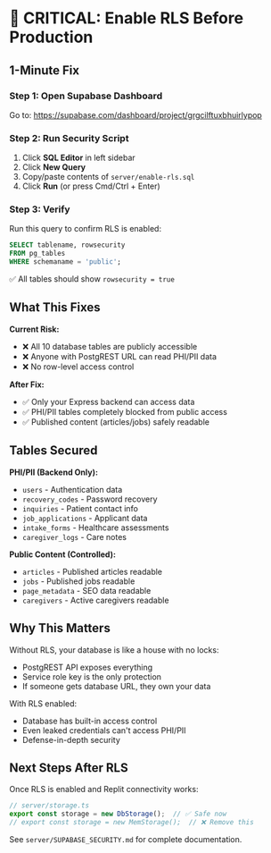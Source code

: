# 🔴 CRITICAL: Enable RLS Before Production

## 1-Minute Fix

### Step 1: Open Supabase Dashboard
Go to: https://supabase.com/dashboard/project/grgcilftuxbhuirlypop

### Step 2: Run Security Script
1. Click **SQL Editor** in left sidebar
2. Click **New Query**
3. Copy/paste contents of `server/enable-rls.sql`
4. Click **Run** (or press Cmd/Ctrl + Enter)

### Step 3: Verify
Run this query to confirm RLS is enabled:
```sql
SELECT tablename, rowsecurity 
FROM pg_tables 
WHERE schemaname = 'public';
```

✅ All tables should show `rowsecurity = true`

## What This Fixes

**Current Risk:**
- ❌ All 10 database tables are publicly accessible
- ❌ Anyone with PostgREST URL can read PHI/PII data
- ❌ No row-level access control

**After Fix:**
- ✅ Only your Express backend can access data
- ✅ PHI/PII tables completely blocked from public access
- ✅ Published content (articles/jobs) safely readable

## Tables Secured

**PHI/PII (Backend Only):**
- `users` - Authentication data
- `recovery_codes` - Password recovery
- `inquiries` - Patient contact info
- `job_applications` - Applicant data
- `intake_forms` - Healthcare assessments
- `caregiver_logs` - Care notes

**Public Content (Controlled):**
- `articles` - Published articles readable
- `jobs` - Published jobs readable  
- `page_metadata` - SEO data readable
- `caregivers` - Active caregivers readable

## Why This Matters

Without RLS, your database is like a house with no locks:
- PostgREST API exposes everything
- Service role key is the only protection
- If someone gets database URL, they own your data

With RLS enabled:
- Database has built-in access control
- Even leaked credentials can't access PHI/PII
- Defense-in-depth security

## Next Steps After RLS

Once RLS is enabled and Replit connectivity works:

```typescript
// server/storage.ts
export const storage = new DbStorage();  // ✅ Safe now
// export const storage = new MemStorage();  // ❌ Remove this
```

See `server/SUPABASE_SECURITY.md` for complete documentation.
